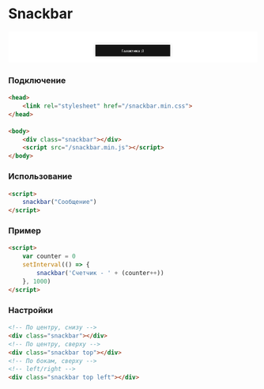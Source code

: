 # Snackbar
![preview](preview.png)

### Подключение
```html
<head>
    <link rel="stylesheet" href="/snackbar.min.css">
</head>

<body>
    <div class="snackbar"></div>
    <script src="/snackbar.min.js"></script>
</body>
```
### Использование
```html
<script>
    snackbar("Сообщение")
</script>
```
### Пример
```html
<script>
    var counter = 0
    setInterval(() => {
        snackbar('Счетчик - ' + (counter++))
    }, 1000)
</script>
```
### Настройки
```html
<!-- По центру, снизу -->
<div class="snackbar"></div>
<!-- По центру, сверху -->
<div class="snackbar top"></div>
<!-- По бокам, сверху -->
<!-- left/right -->
<div class="snackbar top left"></div>
```
